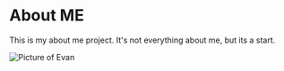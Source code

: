 # About ME

This is my about me project. It's not everything about me, but its a start.

![Picture of Evan](tim.jpg)